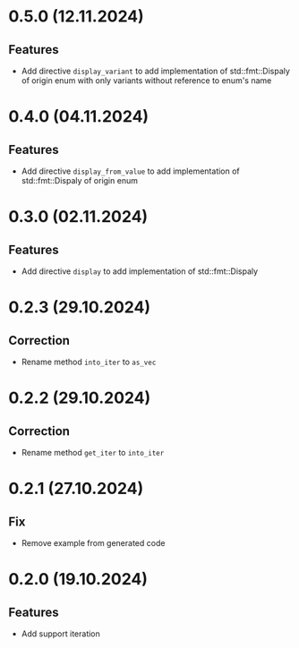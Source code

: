 # 0.5.0 (12.11.2024)

## Features

- Add directive `display_variant` to add implementation of std::fmt::Dispaly of origin enum with only variants without reference to enum's name

# 0.4.0 (04.11.2024)

## Features

- Add directive `display_from_value` to add implementation of std::fmt::Dispaly of origin enum

# 0.3.0 (02.11.2024)

## Features

- Add directive `display` to add implementation of std::fmt::Dispaly

# 0.2.3 (29.10.2024)

## Correction

- Rename method `into_iter` to `as_vec`

# 0.2.2 (29.10.2024)

## Correction

- Rename method `get_iter` to `into_iter`

# 0.2.1 (27.10.2024)

## Fix

- Remove example from generated code

# 0.2.0 (19.10.2024)

## Features

- Add support iteration
